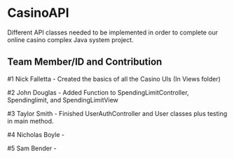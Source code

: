 # CasinoAPI

Different API classes needed to be implemented in order to complete our online casino complex Java system project.

## Team Member/ID and Contribution

#1 Nick Falletta - Created the basics of all the Casino UIs (In Views folder)

#2 John Douglas - Added Function to SpendingLimitController, Spendinglimit, and SpendingLimitView

#3 Taylor Smith - Finished UserAuthController and User classes plus testing in main method.

#4 Nicholas Boyle - 

#5 Sam Bender -

